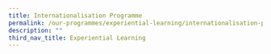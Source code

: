 ```yaml
---
title: Internationalisation Programme
permalink: /our-programmes/experiential-learning/internationalisation-programme/
description: ""
third_nav_title: Experiential Learning
---
```

